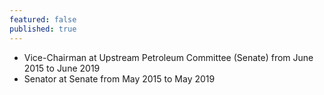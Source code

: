 ```yaml
---
featured: false
published: true
---
```

* Vice-Chairman at Upstream Petroleum Committee (Senate) from June 2015 to June 2019
* Senator at Senate from May 2015 to May 2019

